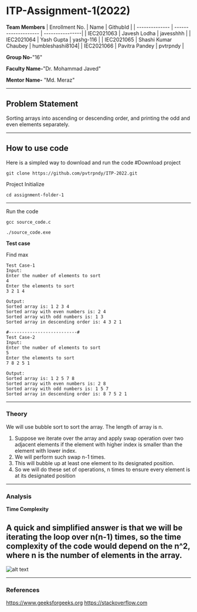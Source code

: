 # ITP-Assignment-1(2022)

**Team Members**
|   Enrollment No.  |   Name                 | GithubId        |
|   --------------  |   -------------------- | ----------------|
|    IEC2021063     |   Javesh Lodha         | javesshhh       |
|    IEC2021064     |   Yash Gupta           | yashg-116       |
|    IEC2021065     |   Shashi Kumar Chaubey | humbleshashi8104|
|    IEC2021066     |   Pavitra Pandey       | pvtrpndy        |


**Group No-**"16"

**Faculty Name-**"Dr. Mohammad Javed"

**Mentor Name-** "Md. Meraz"

---
## Problem Statement
Sorting arrays into ascending or descending order, and printing the odd and even elements separately.

---
## How to use code
Here is a simpled way to download and run the code 
#Download project
```
git clone https://github.com/pvtrpndy/ITP-2022.git 
```
Project Initialize 
```
cd assignment-folder-1
```
---

Run the code
```
gcc source_code.c
```
```
./source_code.exe
```

**Test case**

Find max
```
Test Case-1
Input:
Enter the number of elements to sort
4
Enter the elements to sort
3 2 1 4

Output:
Sorted array is: 1 2 3 4 
Sorted array with even numbers is: 2 4 
Sorted array with odd numbers is: 1 3 
Sorted array in descending order is: 4 3 2 1

#--------------------------#
Test Case-2
Input:
Enter the number of elements to sort
5
Enter the elements to sort
7 8 2 5 1

Output:
Sorted array is: 1 2 5 7 8 
Sorted array with even numbers is: 2 8 
Sorted array with odd numbers is: 1 5 7 
Sorted array in descending order is: 8 7 5 2 1
```

---

### Theory
We will use bubble sort to sort the array. The length of array is n.

1. Suppose we iterate over the array and apply swap operation over two adjacent elements if the element with higher index is smaller than the element with lower index.
2. We will perform such swap n-1 times.
3. This will bubble up at least one element to its designated position.
4. So we will do these set of operations, n times to ensure every element is at its designated position


---

### Analysis

**Time Complexity**

A quick and simplified answer is that we will be iterating the loop over n(n-1) times, so the time complexity of the code would depend on the n^2, where n is the number of elements in the array. 
---
![alt text](https://cdn.discordapp.com/attachments/871004332294815744/934777228531740672/unknown.png)

---

### References
https://www.geeksforgeeks.org
https://stackoverflow.com
